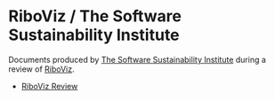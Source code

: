 # RiboViz / The Software Sustainability Institute

Documents produced by [The Software Sustainability Institute](https://www.software.ac.uk) during a review of [RiboViz](https://riboviz.org).

* [RiboViz Review](./SsiRiboVizReview.md)
